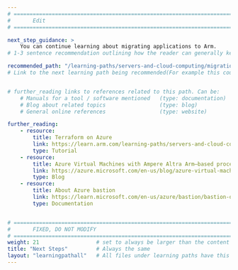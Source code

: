 ```yaml
---
# ================================================================================
#       Edit
# ================================================================================

next_step_guidance: >
    You can continue learning about migrating applications to Arm. 
# 1-3 sentence recommendation outlining how the reader can generally keep learning about these topics, and a specific explanation of why the next step is being recommended.

recommended_path: "/learning-paths/servers-and-cloud-computing/migration/"
# Link to the next learning path being recommended(For example this could be /learning-paths/servers-and-cloud-computing/mongodb).


# further_reading links to references related to this path. Can be:
    # Manuals for a tool / software mentioned   (type: documentation)
    # Blog about related topics                 (type: blog)
    # General online references                 (type: website) 

further_reading:
    - resource:
        title: Terraform on Azure
        link: https://learn.arm.com/learning-paths/servers-and-cloud-computing/azure-terraform/
        type: Tutorial
    - resource:
        title: Azure Virtual Machines with Ampere Altra Arm–based processors—generally available
        link: https://azure.microsoft.com/en-us/blog/azure-virtual-machines-with-ampere-altra-arm-based-processors-generally-available/
        type: Blog
    - resource:
        title: About Azure bastion
        link: https://learn.microsoft.com/en-us/azure/bastion/bastion-overview
        type: Documentation


# ================================================================================
#       FIXED, DO NOT MODIFY
# ================================================================================
weight: 21                  # set to always be larger than the content in this path, and one more than 'review'
title: "Next Steps"         # Always the same
layout: "learningpathall"   # All files under learning paths have this same wrapper
---
```

